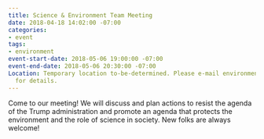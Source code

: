 ```yaml
---
title: Science & Environment Team Meeting
date: 2018-04-18 14:02:00 -07:00
categories:
- event
tags:
- environment
event-start-date: 2018-05-06 19:00:00 -07:00
event-end-date: 2018-05-06 20:30:00 -07:00
Location: Temporary location to-be-determined. Please e-mail environment+owner@indivisibleberkeley.org
  for details.
---
```


Come to our meeting! We will discuss and plan actions to resist the agenda of the Trump administration and promote an agenda that protects the environment and the role of science in society. New folks are always welcome!